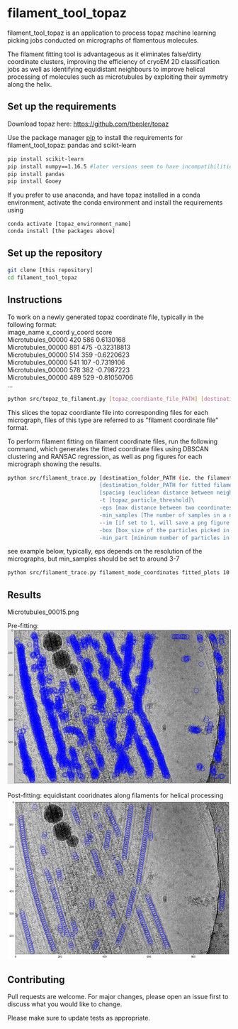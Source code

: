 # filament_tool_topaz

filament_tool_topaz is an application to process topaz machine learning picking jobs conducted on micrographs of flamentous molecules.

The filament fitting tool is advantageous as it eliminates false/dirty coordinate clusters, improving the efficiency of cryoEM 2D classification jobs as well as identifying equidistant neighbours to improve helical processing of molecules such as microtubules by exploiting their symmetry along the helix.

## Set up the requirements

Download topaz here: https://github.com/tbepler/topaz

Use the package manager [pip](https://pip.pypa.io/en/stable/) to install the requirements for filament_tool_topaz: pandas and scikit-learn

```bash
pip install scikit-learn
pip install numpy==1.16.5 #later versions seem to have incompatibilities with pandas dataframes
pip install pandas
pip install Gooey
```
If you prefer to use anaconda, and have topaz installed in a conda environment, activate the conda environment and install the requirements using

```
conda activate [topaz_environment_name]
conda install [the packages above]
```

## Set up the repository

```bash
git clone [this repository]
cd filament_tool_topaz
```
## Instructions

To work on a newly generated topaz coordinate file, typically in the following format:<br>
image_name	x_coord	y_coord	score<br>
Microtubules_00000	420	586	0.6130168<br>
Microtubules_00000	881	475	-0.32318813<br>
Microtubules_00000	514	359	-0.6220623<br>
Microtubules_00000	541	107	-0.7319106<br>
Microtubules_00000	578	382	-0.7987223<br>
Microtubules_00000	489	529	-0.81050706<br>
...

```bash
python src/topaz_to_filament.py [topaz_coordiante_file_PATH] [destination_folder_PATH]
```

This slices the topaz coordiante file into corresponding files for each micrograph, files of this type are referred to as "filament coordinate file" format.

To perform filament fitting on filament coordinate files, run the following command, which generates the fitted coordinate files using DBSCAN clustering and RANSAC regression, as well as png figures for each micrograph showing the results.

```bash
python src/filament_trace.py [destination_folder_PATH (ie. the filament coordinate files' location)]\
                             [destination_folder_PATH for fitted filament coordiantes]\
                             [spacing (euclidean distance between neighbouring fitted coordinates)]\
                             -t [topaz_particle_threshold]\
                             -eps [max distance between two coordinates to be considered neighbours for DBSCAN fitting]\
                             -min_samples [The number of samples in a neighbourhood for a point to qualify as a "core" [point]
                             --im [if set to 1, will save a png figure for each fitted example for visualization]
                             -box [box_size of the particles picked in pixels]\
                             -min_part [mininum number of particles in a cluster/filament]
```
see example below, typically, eps depends on the resolution of the micrographs, but min_samples should be set to around 3-7

```bash
python src/filament_trace.py filament_mode_coordinates fitted_plots 10 -t -3.25 -eps 10 -min_samples 4 -im 1 -box 10 -min_part 10 -processors 2
```

## Results
Microtubules_00015.png

Pre-fitting: 
![prefitting](pre_fitting_example.png)

Post-fitting: equidistant cooridnates along filaments for helical processing
![postfitting](fitted_example.png)

## Contributing
Pull requests are welcome. For major changes, please open an issue first to discuss what you would like to change.

Please make sure to update tests as appropriate.
